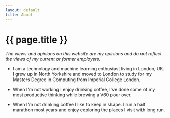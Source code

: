```yaml
---
layout: default
title: About
---
```

# {{ page.title }}

_The views and opinions on this website are my opinions and do not reflect the views of my current
or former employers._

* I am a technology and machine learning enthusiast living in London, UK. I grew up in North
  Yorkshire and moved to London to study for my Masters Degree in Computing from Imperial College
  London.

* When I'm not working I enjoy drinking coffee, I've done some of my most productive thinking while
  brewing a V60 pour over.

* When I'm not drinking coffee I like to keep in shape. I run a half marathon most years and
  enjoy exploring the places I visit with long run.

